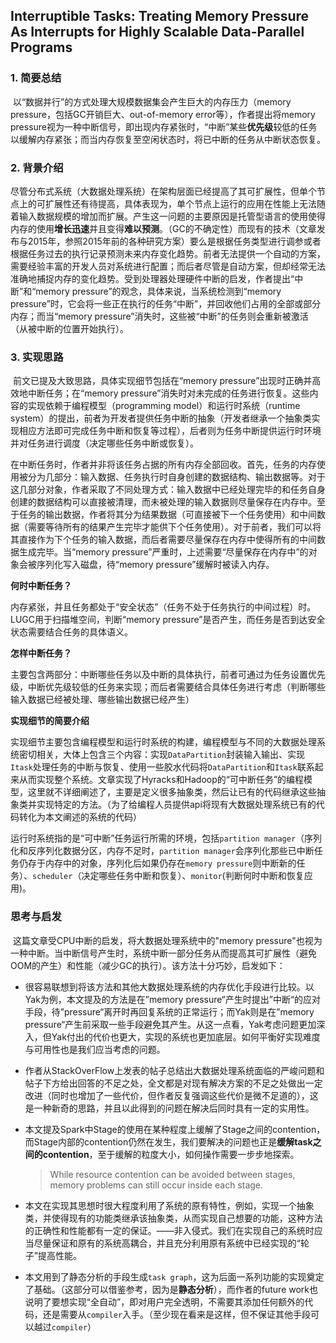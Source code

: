 ## Interruptible Tasks: Treating Memory Pressure As Interrupts for Highly Scalable Data-Parallel Programs    

### 1. 简要总结

​	以“数据并行”的方式处理大规模数据集会产生巨大的内存压力（memory pressure，包括GC开销巨大、out-of-memory error等），作者提出将memory pressure视为一种中断信号，即出现内存紧张时，“中断”某些**优先级**较低的任务以缓解内存紧张；而当内存恢复至空闲状态时，将已中断的任务从中断状态恢复。

### 2. 背景介绍

​	尽管分布式系统（大数据处理系统）在架构层面已经提高了其可扩展性，但单个节点上的可扩展性还有待提高，具体表现为，单个节点上运行的应用在性能上无法随着输入数据规模的增加而扩展。产生这一问题的主要原因是托管型语言的使用使得内存的使用**增长迅速**并且变得**难以预测**。（GC的不确定性）而现有的技术（文章发布与2015年，参照2015年前的各种研究方案）要么是根据任务类型进行调参或者根据任务过去的执行记录预测未来内存变化趋势。前者无法提供一个自动的方案，需要经验丰富的开发人员对系统进行配置；而后者尽管是自动方案，但却经常无法准确地捕捉内存的变化趋势。受到处理器处理硬件中断的启发，作者提出“中断”和“memory pressure”的观念，具体来说，当系统检测到“memory pressure”时，它会将一些正在执行的任务“中断”，并回收他们占用的全部或部分内存；而当“memory pressure”消失时，这些被“中断”的任务则会重新被激活（从被中断的位置开始执行）。

### 3. 实现思路

​	前文已提及大致思路，具体实现细节包括在“memory pressure”出现时正确并高效地中断任务；在“memory pressure”消失时对未完成的任务进行恢复。这些内容的实现依赖于编程模型（programming model）和运行时系统（runtime system）的提出，前者为开发者提供任务中断的抽象（开发者继承一个抽象类实现相应方法即可完成任务中断和恢复等过程），后者则为任务中断提供运行时环境并对任务进行调度（决定哪些任务中断或恢复）。

​	在中断任务时，作者并非将该任务占据的所有内存全部回收。首先，任务的内存使用被分为几部分：输入数据、任务执行时自身创建的数据结构、输出数据等。对于这几部分对象，作者采取了不同处理方式：输入数据中已经处理完毕的和任务自身创建的数据结构可以直接被清理，而未被处理的输入数据则尽量保存在内存中。至于任务的输出数据，作者将其分为结果数据（可直接被下一个任务使用）和中间数据（需要等待所有的结果产生完毕才能供下个任务使用）。对于前者，我们可以将其直接作为下个任务的输入数据，而后者需要尽量保存在内存中使得所有的中间数据生成完毕。当“memory pressure”严重时，上述需要“尽量保存在内存中”的对象会被序列化写入磁盘，待“memory pressure”缓解时被读入内存。

**何时中断任务？**

​	内存紧张，并且任务都处于“安全状态”（任务不处于任务执行的中间过程）时。LUGC用于扫描堆空间，判断“memory pressure”是否产生，而任务是否到达安全状态需要结合任务的具体语义。

**怎样中断任务？**

​	主要包含两部分：中断哪些任务以及中断的具体执行，前者可通过为任务设置优先级，中断优先级较低的任务来实现；而后者需要结合具体任务进行考虑（判断哪些输入数据已经被处理、哪些输出数据已经产生）

**实现细节的简要介绍**

实现细节主要包含编程模型和运行时系统的构建，编程模型与不同的大数据处理系统密切相关，大体上包含三个内容：实现`DataPartition`封装输入输出、实现`Itask`处理任务的中断与恢复、使用一些胶水代码将`DataPartition`和`Itask`联系起来从而实现整个系统。文章实现了Hyracks和Hadoop的“可中断任务”的编程模型，这里就不详细阐述了，主要是定义很多抽象类，然后让已有的代码继承这些抽象类并实现特定的方法。（为了给编程人员提供api将现有大数据处理系统已有的代码转化为本文阐述的系统的代码）

运行时系统指的是“可中断”任务运行所需的环境，包括`partition manager`（序列化和反序列化数据分区，内存不足时，`partition manager`会序列化那些已中断任务仍存于内存中的对象，序列化后如果仍存在`memory pressure`则中断新的任务）、`scheduler`（决定哪些任务中断和恢复）、`monitor`(判断何时中断和恢复应用)。

### 思考与启发

​	这篇文章受CPU中断的启发，将大数据处理系统中的"memory pressure"也视为一种中断。当中断信号产生时，系统中断一部分任务从而提高其可扩展性（避免OOM的产生）和性能（减少GC的执行）。该方法十分巧妙，启发如下：

- 很容易联想到将该方法和其他大数据处理系统的内存优化手段进行比较。以Yak为例，本文提及的方法是在”memory pressure“产生时提出”中断“的应对手段，待”pressure“离开时再回复系统的正常运行；而Yak则是在”memory pressure“产生前采取一些手段避免其产生。从这一点看，Yak考虑问题更加深入，但Yak付出的代价也更大，实现的系统也更加底层。如何平衡好实现难度与可用性也是我们应当考虑的问题。

- 作者从StackOverFlow上发表的帖子总结出大数据处理系统面临的严峻问题和帖子下方给出回答的不足之处，全文都是对现有解决方案的不足之处做出一定改进（同时也增加了一些代价，但作者反复强调这些代价是微不足道的），这是一种新奇的思路，并且以此得到的问题在解决后同时具有一定的实用性。

- 本文提及Spark中Stage的使用在某种程度上缓解了Stage之间的contention，而Stage内部的contention仍然在发生，我们要解决的问题也正是**缓解task之间的contention**，至于缓解的粒度大小，如何操作需要一步步地探索。

  > While resource contention can be avoided between stages, memory problems can still occur inside each stage.

- 本文在实现其思想时很大程度利用了系统的原有特性，例如，实现一个抽象类，并使得现有的功能类继承该抽象类，从而实现自己想要的功能，这种方法的正确性和性能都有一定的保证。——非入侵式。我们在实现自己的系统时应当尽量保证和原有的系统高耦合，并且充分利用原有系统中已经实现的“轮子”提高性能。

- 本文用到了静态分析的手段生成`task graph`，这为后面一系列功能的实现奠定了基础。（这部分可以借鉴参考，因为是**静态分析**），而作者的future work也说明了要想实现“全自动”，即对用户完全透明，不需要其添加任何额外的代码，还是需要从`compiler`入手。（至少现在看来是这样，但不保证其他手段可以越过`compiler`）